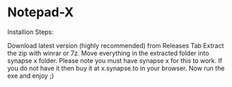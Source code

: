 # Notepad-X

Installion Steps:

Download latest version (highly recommended) from Releases Tab Extract the zip with winrar or 7z. Move everything in the extracted folder into synapse x folder. Please note you must have synapse x for this to work. If you do not have it then buy it at x.synapse.to in your browser. Now run the exe and enjoy ;)
